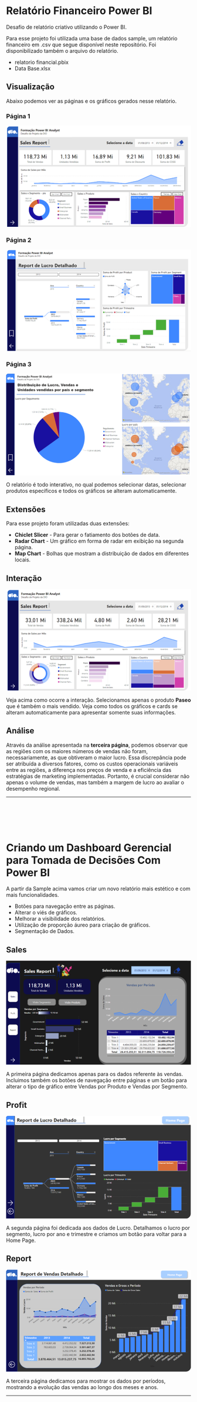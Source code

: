 # Relatório Financeiro Power BI

Desafio de relatório criativo utilizando o Power BI.

Para esse projeto foi utilizada uma base de dados sample, um relatório financeiro em .csv que segue disponível neste repositório. Foi disponibilizado também o arquivo do relatório.

- relatorio financial.pbix
- Data Base.xlsx

## Visualização

Abaixo podemos ver as páginas e os gráficos gerados nesse relatório.

### Página 1

![page1](https://github.com/devcaiada/sample-powerbi-dio/blob/main/images/page%201.png?raw=true)

### Página 2

![page2](https://github.com/devcaiada/sample-powerbi-dio/blob/main/images/page%202.png?raw=true)

### Página 3

![page3](https://github.com/devcaiada/sample-powerbi-dio/blob/main/images/page%203.png?raw=true)

O relatório é todo interativo, no qual podemos selecionar datas, selecionar produtos específicos e todos os gráficos se alteram automaticamente.

## Extensões

Para esse projeto foram utilizadas duas extensões:

- **Chiclet Slicer** - Para gerar o fatiamento dos botões de data.
- **Radar Chart** - Um gráfico em forma de radar em exibição na segunda página.
- **Map Chart** - Bolhas que mostram a distribuição de dados em diferentes locais.

## Interação

![interact](https://github.com/devcaiada/sample-powerbi-dio/blob/main/images/paseo.png?raw=true)

Veja acima como ocorre a interação. Selecionamos apenas o produto **Paseo** que é também o mais vendido. Veja como todos os gráficos e cards se alteram automaticamente para apresentar somente suas informações.

## Análise

Através da análise apresentada na **terceira página**, podemos observar que as regiões com os maiores números de vendas não foram, necessariamente, as que obtiveram o maior lucro. Essa discrepância pode ser atribuída a diversos fatores, como os custos operacionais variáveis entre as regiões, a diferença nos preços de venda e a eficiência das estratégias de marketing implementadas. Portanto, é crucial considerar não apenas o volume de vendas, mas também a margem de lucro ao avaliar o desempenho regional.

---

<br></br>
<br></br>

# Criando um Dashboard Gerencial para Tomada de Decisões Com Power BI

A partir da Sample acima vamos criar um novo relatório mais estético e com mais funcionalidades.

- Botões para navegação entre as páginas.
- Alterar o viés de gráficos.
- Melhorar a visibilidade dos relatórios.
- Utilização de proporção áureo para criação de gráficos.
- Segmentação de Dados.

## Sales

![sales](https://raw.githubusercontent.com/devcaiada/sample-powerbi-dio/main/images/1-sales.png)

A primeira página dedicamos apenas para os dados referente às vendas. Incluimos também os botões de navegação entre páginas e um botão para alterar o tipo de gráfico entre Vendas por Produto e Vendas por Segmento.

## Profit

![profit](https://github.com/devcaiada/sample-powerbi-dio/blob/main/images/2-profit.png?raw=true)

A segunda página foi dedicada aos dados de Lucro. Detalhamos o lucro por segmento, lucro por ano e trimestre e criamos um botão para voltar para a Home Page.

## Report

![report](https://github.com/devcaiada/sample-powerbi-dio/blob/main/images/3-report.png?raw=true)

A terceira página dedicamos para mostrar os dados por períodos, mostrando a evolução das vendas ao longo dos meses e anos.

---

<br></br>
<br></br>

# Relatório de Vendas e Lucros com Data Analytics e Power BI

Agora, vamos aprofundar nosso relatório de vendas utilizando a amostra financeira. Vamos incluir um relatório gerencial completo que aborde as vendas e os lucros, além de utilizar opções avançadas como Top N, Gráfico de Dispersão e Gráficos Dinâmicos, acessíveis através de botões.

Também criaremos botões para navegação entre as páginas, tornando nosso relatório mais responsivo. Por fim, faremos uma verificação de outliers e adicionaremos uma pequena animação para representar o período analisado.

## Capa

![capa](https://github.com/devcaiada/sample-powerbi-dio/blob/main/images/final_report/images/Capa.png?raw=true)

A capa é bem estética e possui um botão **Explorar análise** que nos leva à pagina principal do relatório. 

## Principal

![principal](https://github.com/devcaiada/sample-powerbi-dio/blob/main/images/final_report/images/Principal.png?raw=true)

Já na pagina principal encontramos todas as informações necessárias sobre vendas. Total de vendas, vendas por segmento, por país, por período e ainda possui dois gráficos dinamicos, onde podemos mudar o seu tipo e visualizar melhor as informações conforme necessário.

## Detalhes

![detalhes](https://github.com/devcaiada/sample-powerbi-dio/blob/main/images/final_report/images/Detalhes.png?raw=true)

Já na página de detalhes temos gráficos mais avançados, como um Histograma das unidades vendidas, uma matriz com as vendas por trimestre e um gráfico dinâmico de venda por período, onde é possível escolher entre semestre ou mês através dos botões acima.

## TOP N e Outliers

![TOPN](https://github.com/devcaiada/sample-powerbi-dio/blob/main/images/final_report/images/TOPN.png?raw=true)

A terceira página apresenta dois gráficos utilizando a função P e R. No primeiro gráfico, mostramos os Top 3 produtos vendidos por país, enquanto no segundo gráfico destacamos os Top 3 produtos mais vendidos no geral.

Além disso, incluímos um gráfico de dispersão de vendas, que permite observar o comportamento das vendas de cada produto ao longo dos meses. Utilizando o Eixo de Reprodução, é possível visualizar uma animação dessa variação ao longo do período analisado.

## Parâmetros

![parameter]()

Na última pagina adicionamos um gráfico de segmento e um gráfico de vendas / lucro, utilizando parâmetros como comparação. Cada botão acima apresenta um parâmetro, como vendas, produto, mês e outros.
Assim os gráficos ficam mais dinâmicos e consigo ecnomizar páginas para contrastar as informações.


## Considerações finais

Um relatório gerencial em Power BI é uma ferramenta poderosa para a tomada de decisões estratégicas. Ele permite a visualização e análise de dados de forma interativa e dinâmica, facilitando a identificação de tendências, padrões e insights valiosos.

![icon](https://github.com/devcaiada/sample-powerbi-dio/blob/main/images/final_report/icons/sales_icon.png?raw=true)

Utilizar diferentes tipos de gráficos em um relatório gerencial no Power BI permite uma análise mais completa e detalhada dos dados de vendas. Isso não só melhora a compreensão dos dados, mas também apoia a tomada de decisões informadas e estratégicas, contribuindo para o sucesso e crescimento do negócio.

Caso tenha ficado curioso ou queira saber mais sobre esse relatório, o arquivo ficara disponível para download nesse repositório:

* **sales_report_desafio_projeto.pbix**

